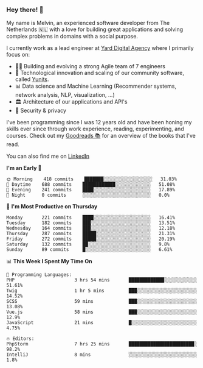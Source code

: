### Hey there! 👋

My name is Melvin, an experienced software developer from The Netherlands 🇳🇱 with a love for building great applications and solving complex problems in domains with a social purpose. 

I currently work as a lead engineer at [Yard Digital Agency](https://github.com/yardinternet) where I primarily focus on:

* 👏🏼 Building and evolving a strong Agile team of 7 engineers
* 🚀 Technological innovation and scaling of our community software, called [Yunits](https://www.yunits.com/).
* 📊 Data science and Machine Learning (Recommender systems, network analysis, NLP, visualization, ...)
* 🏛 Architecture of our applications and API's
* 🔐 Security & privacy

I've been programming since I was 12 years old and have been honing my skills ever since through work experience, reading, experimenting, and courses.
Check out my [Goodreads 📚](https://goodreads.com/melvinkoopmans) for an overview of the books that I've read. 

You can also find me on [LinkedIn](https://www.linkedin.com/in/melvinkoopmans)

<!--START_SECTION:waka-->
**I'm an Early 🐤** 

```text
🌞 Morning    418 commits    ███████░░░░░░░░░░░░░░░░░░   31.03% 
🌆 Daytime    688 commits    ████████████░░░░░░░░░░░░░   51.08% 
🌃 Evening    241 commits    ████░░░░░░░░░░░░░░░░░░░░░   17.89% 
🌙 Night      0 commits      ░░░░░░░░░░░░░░░░░░░░░░░░░   0.0%

```
📅 **I'm Most Productive on Thursday** 

```text
Monday       221 commits    ████░░░░░░░░░░░░░░░░░░░░░   16.41% 
Tuesday      182 commits    ███░░░░░░░░░░░░░░░░░░░░░░   13.51% 
Wednesday    164 commits    ███░░░░░░░░░░░░░░░░░░░░░░   12.18% 
Thursday     287 commits    █████░░░░░░░░░░░░░░░░░░░░   21.31% 
Friday       272 commits    █████░░░░░░░░░░░░░░░░░░░░   20.19% 
Saturday     132 commits    ██░░░░░░░░░░░░░░░░░░░░░░░   9.8% 
Sunday       89 commits     █░░░░░░░░░░░░░░░░░░░░░░░░   6.61%

```


📊 **This Week I Spent My Time On** 

```text
💬 Programming Languages: 
PHP                      3 hrs 54 mins       █████████████░░░░░░░░░░░░   51.61% 
Twig                     1 hr 5 mins         ███░░░░░░░░░░░░░░░░░░░░░░   14.52% 
SCSS                     59 mins             ███░░░░░░░░░░░░░░░░░░░░░░   13.08% 
Vue.js                   58 mins             ███░░░░░░░░░░░░░░░░░░░░░░   12.9% 
JavaScript               21 mins             █░░░░░░░░░░░░░░░░░░░░░░░░   4.75%

🔥 Editors: 
PhpStorm                 7 hrs 25 mins       ████████████████████████░   98.2% 
IntelliJ                 8 mins              ░░░░░░░░░░░░░░░░░░░░░░░░░   1.8%

```


<!--END_SECTION:waka-->
